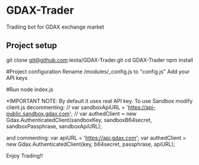 # GDAX-Trader
Tradiing bot for GDAX exchange market

## Project setup
git clone git@github.com:leota/GDAX-Trader.git
cd GDAX-Trader
npm install

#Project configuration
Rename /modules/_config.js to "config.js"
Add your API keys

#Run
node index.js

*IMPORTANT NOTE: By default it uses real API key. To use Sandbox modify client.js decommenting:
// var sandboxApiURL = 'https://api-public.sandbox.gdax.com';
// var authedClient = new Gdax.AuthenticatedClient(sandboxKey, sandboxB64secret, sandboxPassphrase, sandboxApiURL);

and commenting:
var apiURL = 'https://api.gdax.com';
var authedClient = new Gdax.AuthenticatedClient(key, b64secret, passphrase, apiURL);

Enjoy Trading!!
